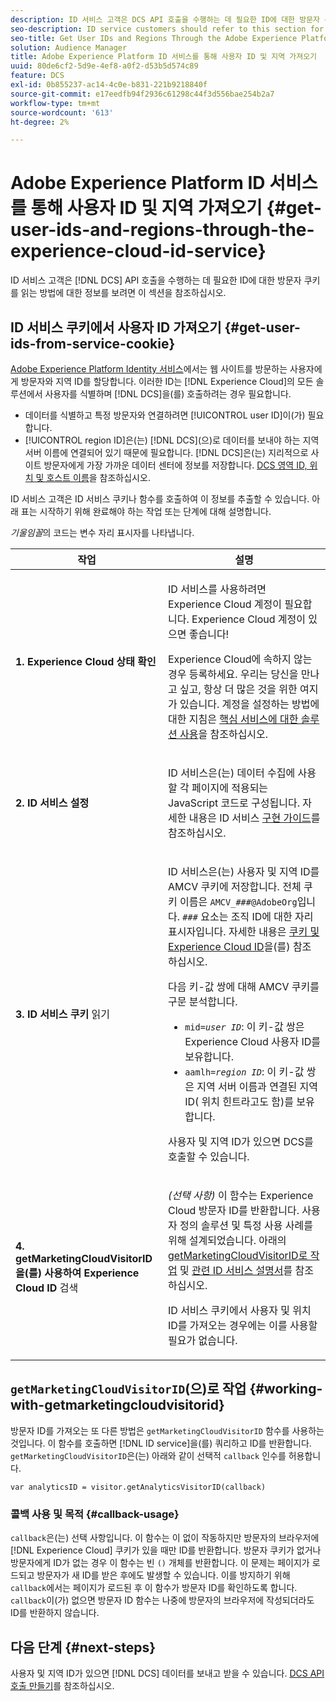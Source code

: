 ```yaml
---
description: ID 서비스 고객은 DCS API 호출을 수행하는 데 필요한 ID에 대한 방문자 쿠키를 읽는 방법에 대한 정보를 보려면 이 섹션 을 참조하십시오.
seo-description: ID service customers should refer to this section for information on how to read the visitor cookie for the IDs required to make DCS API calls.
seo-title: Get User IDs and Regions Through the Adobe Experience Platform Identity Service
solution: Audience Manager
title: Adobe Experience Platform ID 서비스를 통해 사용자 ID 및 지역 가져오기
uuid: 80de6cf2-5d9e-4ef8-a0f2-d53b5d574c89
feature: DCS
exl-id: 0b855237-ac14-4c0e-b831-221b9218840f
source-git-commit: e17eedfb94f2936c61298c44f3d556bae254b2a7
workflow-type: tm+mt
source-wordcount: '613'
ht-degree: 2%

---
```


# Adobe Experience Platform ID 서비스를 통해 사용자 ID 및 지역 가져오기 {#get-user-ids-and-regions-through-the-experience-cloud-id-service}

ID 서비스 고객은 [!DNL DCS] API 호출을 수행하는 데 필요한 ID에 대한 방문자 쿠키를 읽는 방법에 대한 정보를 보려면 이 섹션을 참조하십시오.

## ID 서비스 쿠키에서 사용자 ID 가져오기 {#get-user-ids-from-service-cookie}

[Adobe Experience Platform Identity 서비스](https://experienceleague.adobe.com/docs/id-service/using/home.html)에서는 웹 사이트를 방문하는 사용자에게 방문자와 지역 ID를 할당합니다. 이러한 ID는 [!DNL Experience Cloud]의 모든 솔루션에서 사용자를 식별하며 [!DNL DCS]을(를) 호출하려는 경우 필요합니다.

* 데이터를 식별하고 특정 방문자와 연결하려면 [!UICONTROL user ID]이(가) 필요합니다.
* [!UICONTROL region ID]은(는) [!DNL DCS]&#x200B;(으)로 데이터를 보내야 하는 지역 서버 이름에 연결되어 있기 때문에 필요합니다. [!DNL DCS]은(는) 지리적으로 사이트 방문자에게 가장 가까운 데이터 센터에 정보를 저장합니다. [DCS 영역 ID, 위치 및 호스트 이름](../../../api/dcs-intro/dcs-api-reference/dcs-regions.md)을 참조하십시오.

ID 서비스 고객은 ID 서비스 쿠키나 함수를 호출하여 이 정보를 추출할 수 있습니다. 아래 표는 시작하기 위해 완료해야 하는 작업 또는 단계에 대해 설명합니다.

*기울임꼴*&#x200B;의 코드는 변수 자리 표시자를 나타냅니다.

<table id="table_660EBE1C24DD4FBE9DCE5191836C9135"> 
 <thead> 
  <tr> 
   <th colname="col1" class="entry"> 작업 </th> 
   <th colname="col2" class="entry"> 설명 </th> 
  </tr> 
 </thead>
 <tbody> 
  <tr> 
   <td colname="col1"> <p> <b>1. <span class="keyword"> Experience Cloud</span> 상태 확인</b> </p> </td> 
   <td colname="col2"> <p>ID 서비스를 사용하려면 <span class="keyword"> Experience Cloud</span> 계정이 필요합니다. <span class="keyword"> Experience Cloud</span> 계정이 있으면 좋습니다! </p> <p> <span class="keyword"> Experience Cloud</span>에 속하지 않는 경우 등록하세요. 우리는 당신을 만나고 싶고, 항상 더 많은 것을 위한 여지가 있습니다. 계정을 설정하는 방법에 대한 지침은 <a href="https://experienceleague.adobe.com/en/docs/core-services/interface/services/getting-started" format="https" scope="external"> 핵심 서비스에 대한 솔루션 사용</a>을 참조하십시오. </p> </td> 
  </tr> 
  <tr> 
   <td colname="col1"> <p> <b>2. <span class="keyword"> ID 서비스 설정</span></b> </p> </td> 
   <td colname="col2"> <p><span class="keyword"> ID 서비스</span>은(는) 데이터 수집에 사용할 각 페이지에 적용되는 JavaScript 코드로 구성됩니다. 자세한 내용은 ID 서비스 <a href="https://experienceleague.adobe.com/docs/id-service/using/implementation/implementation-guides.html" format="https" scope="external"> 구현 가이드</a>를 참조하십시오. </p> </td> 
  </tr> 
  <tr> 
   <td colname="col1"> <p> <b>3. <span class="keyword"> ID 서비스</span> 쿠키</b> 읽기 </p> </td> 
   <td colname="col2"> <p><span class="keyword"> ID 서비스</span>은(는) 사용자 및 지역 ID를 AMCV 쿠키에 저장합니다. 전체 쿠키 이름은 <code>AMCV_<i>###</i>@AdobeOrg</code>입니다. <code><i>###</i></code> 요소는 조직 ID에 대한 자리 표시자입니다. 자세한 내용은 <a href="https://experienceleague.adobe.com/docs/id-service/using/intro/cookies.html" format="https" scope="external"> 쿠키 및 Experience Cloud ID</a>을(를) 참조하십시오. </p> <p>다음 키-값 쌍에 대해 AMCV 쿠키를 구문 분석합니다. </p> <p> 
     <ul id="ul_502ECFCDDD084D448B5EDC4E5C0909C1"> 
      <li id="li_662FFA36AC854E699D50A183B161D654"> <code>mid=<i>user ID</i></code>: 이 키-값 쌍은 <span class="keyword"> Experience Cloud</span> 사용자 ID를 보유합니다. </li> 
      <li id="li_65422233187B4217B50DC52DBD58F404"> <code>aamlh=<i>region ID</i></code>: 이 키-값 쌍은 지역 서버 이름과 연결된 지역 ID(<span class="term"> 위치 힌트</span>라고도 함)를 보유합니다. </li> 
     </ul> </p> <p>사용자 및 지역 ID가 있으면 <span class="wintitle"> DCS</span>를 호출할 수 있습니다. </p> </td> 
  </tr> 
  <tr> 
   <td colname="col1"> <p> <b>4. getMarketingCloudVisitorID<span class="keyword">을(를) 사용하여 </span> Experience Cloud ID</b> 검색 </p> </td> 
   <td colname="col2"> <p><i>(선택 사항)</i> 이 함수는 <span class="keyword"> Experience Cloud</span> 방문자 ID를 반환합니다. 사용자 정의 솔루션 및 특정 사용 사례를 위해 설계되었습니다. 아래의 <a href="../../../api/dcs-intro/dcs-s2s/dcs-mcid-ids.md#working-with-getmarketingcloudvisitorid"> getMarketingCloudVisitorID로 작업</a> 및 <a href="https://experienceleague.adobe.com/docs/id-service/using/id-service-api/methods/getmcvid.html" format="https" scope="external"> 관련 ID 서비스 설명서</a>를 참조하십시오. </p> <p>ID 서비스 쿠키에서 사용자 및 위치 ID를 가져오는 경우에는 이를 사용할 필요가 없습니다. </p> </td> 
  </tr> 
 </tbody> 
</table>

## `getMarketingCloudVisitorID`(으)로 작업 {#working-with-getmarketingcloudvisitorid}

방문자 ID를 가져오는 또 다른 방법은 `getMarketingCloudVisitorID` 함수를 사용하는 것입니다. 이 함수를 호출하면 [!DNL ID service]을(를) 쿼리하고 ID를 반환합니다. `getMarketingCloudVisitorID`은(는) 아래와 같이 선택적 `callback` 인수를 허용합니다.

`var analyticsID = visitor.getAnalyticsVisitorID(callback)`

### 콜백 사용 및 목적 {#callback-usage}

`callback`은(는) 선택 사항입니다. 이 함수는 이 없이 작동하지만 방문자의 브라우저에 [!DNL Experience Cloud] 쿠키가 있을 때만 ID를 반환합니다. 방문자 쿠키가 없거나 방문자에게 ID가 없는 경우 이 함수는 빈 `()` 개체를 반환합니다. 이 문제는 페이지가 로드되고 방문자가 새 ID를 받은 후에도 발생할 수 있습니다. 이를 방지하기 위해 `callback`에서는 페이지가 로드된 후 이 함수가 방문자 ID를 확인하도록 합니다. `callback`이(가) 없으면 방문자 ID 함수는 나중에 방문자의 브라우저에 작성되더라도 ID를 반환하지 않습니다.

## 다음 단계 {#next-steps}

사용자 및 지역 ID가 있으면 [!DNL DCS] 데이터를 보내고 받을 수 있습니다. [DCS API 호출 만들기](../../../api/dcs-intro/dcs-s2s/dcs-s2s-calls.md)를 참조하십시오.
